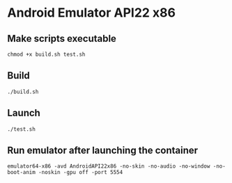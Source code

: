 # Android Emulator API22 x86

## Make scripts executable

`chmod +x build.sh test.sh`

## Build

`./build.sh`

## Launch

`./test.sh`

## Run emulator after launching the container

`emulator64-x86 -avd AndroidAPI22x86 -no-skin -no-audio -no-window -no-boot-anim -noskin -gpu off -port 5554`
